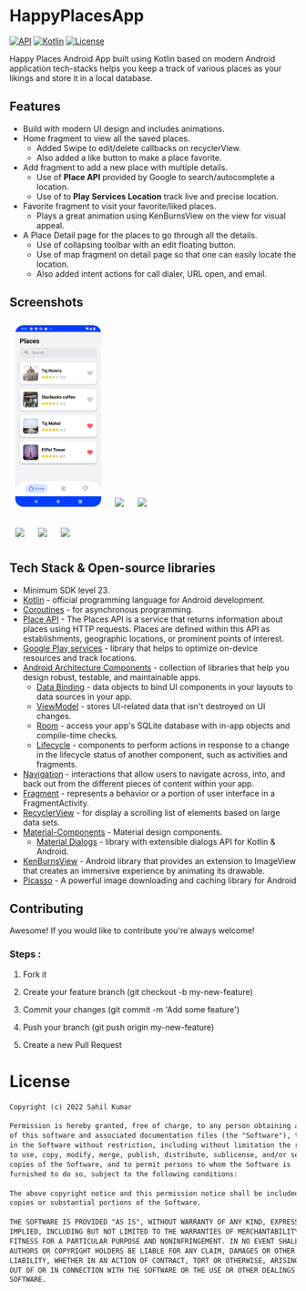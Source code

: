 # HappyPlacesApp

[![API](https://img.shields.io/badge/API-23%2B-brightgreen.svg?style=flat)](https://android-arsenal.com/api?level=23#l23)
[![Kotlin](https://img.shields.io/badge/Kotlin-1.8.0-blue.svg)](https://kotlinlang.org)
[![License](https://img.shields.io/badge/License-MIT-green)](https://en.wikipedia.org/wiki/MIT_License)

Happy Places Android App built using Kotlin based on modern Android application tech-stacks helps you keep a track of various places as your likings and store it in a local database.

## Features
* Build with modern UI design and includes animations.
* Home fragment to view all the saved places.
  - Added Swipe to edit/delete callbacks on recyclerView.
  - Also added a like button to make a place favorite.
* Add fragment to add a new place with multiple details.
  - Use of **Place API** provided by Google to search/autocomplete a location.
  - Use of to **Play Services Location** track live and precise location.
* Favorite fragment to visit your favorite/liked places.
  - Plays a great animation using KenBurnsView on the view for visual appeal.
* A Place Detail page for the places to go through all the details.
  - Use of collapsing toolbar with an edit floating button.
  - Use of map fragment on detail page so that one can easily locate the location.
  - Also added intent actions for call dialer, URL open, and email.

## Screenshots 
<img src="screenshots/HomeScreen.png" width="30%" hspace="10" vspace="10" />  <img src="screenshots/swipeCallbacksAndSearch.gif" width="30%" hspace="10" vspace="10"/>  <img src="screenshots/favoriteScreen.gif" width="30%" hspace="10" vspace="10"/>

<img src="screenshots/DetailPage.gif" width="30%" hspace="10" vspace="10" />  <img src="screenshots/contactsIntent.gif" width="30%" hspace="10" vspace="10"/>  <img src="screenshots/addScreen.gif" width="30%" hspace="10" vspace="10"/>

## Tech Stack & Open-source libraries 
* Minimum SDK level 23.
* [Kotlin](https://kotlinlang.org/) - official programming language for Android development.
* [Coroutines](https://kotlinlang.org/docs/reference/coroutines-overview.html) - for asynchronous programming.
* [Place API](https://developers.google.com/maps/documentation/places/android-sdk/autocomplete) - The Places API is a service that returns information about places using HTTP requests. Places are defined within this API as establishments, geographic locations, or prominent points of interest.
* [Google Play services](https://developers.google.com/android/guides/overview) - library that helps to optimize on-device resources and track locations.
* [Android Architecture Components](https://developer.android.com/topic/libraries/architecture) - collection of libraries that help you design robust, testable, and maintainable apps.
  - [Data Binding](https://developer.android.com/topic/libraries/data-binding) - data objects to bind UI components in your layouts to data sources in your app.
  - [ViewModel](https://developer.android.com/topic/libraries/architecture/viewmodel) - stores UI-related data that isn't destroyed on UI changes. 
  - [Room](https://developer.android.com/topic/libraries/architecture/room) - access your app's SQLite database with in-app objects and compile-time checks.
  - [Lifecycle](https://developer.android.com/topic/libraries/architecture/lifecycle) - components to perform actions in response to a change in the lifecycle status of another component, such as activities and fragments.
* [Navigation](https://developer.android.com/guide/navigation) - interactions that allow users to navigate across, into, and back out from the different pieces of content within your app.
* [Fragment](https://developer.android.com/guide/components/fragments) - represents a behavior or a portion of user interface in a FragmentActivity.
* [RecyclerView](https://developer.android.com/guide/topics/ui/layout/recyclerview) - for display a scrolling list of elements based on large data sets.
* [Material-Components](https://github.com/material-components/material-components-android) - Material design components.
  - [Material Dialogs](https://github.com/afollestad/material-dialogs) - library with extensible dialogs API for Kotlin & Android.
* [KenBurnsView](https://github.com/flavioarfaria/KenBurnsView) - Android library that provides an extension to ImageView that creates an immersive experience by animating its drawable.
* [Picasso](https://github.com/square/picasso) - A powerful image downloading and caching library for Android

## Contributing
Awesome! If you would like to contribute you're always welcome!

### Steps :
1. Fork it

2. Create your feature branch (git checkout -b my-new-feature)

3. Commit your changes (git commit -m 'Add some feature')

4. Push your branch (git push origin my-new-feature)

5. Create a new Pull Request    

# License
```xml
Copyright (c) 2022 Sahil Kumar

Permission is hereby granted, free of charge, to any person obtaining a copy
of this software and associated documentation files (the "Software"), to deal
in the Software without restriction, including without limitation the rights
to use, copy, modify, merge, publish, distribute, sublicense, and/or sell
copies of the Software, and to permit persons to whom the Software is
furnished to do so, subject to the following conditions:

The above copyright notice and this permission notice shall be included in all
copies or substantial portions of the Software.

THE SOFTWARE IS PROVIDED "AS IS", WITHOUT WARRANTY OF ANY KIND, EXPRESS OR
IMPLIED, INCLUDING BUT NOT LIMITED TO THE WARRANTIES OF MERCHANTABILITY,
FITNESS FOR A PARTICULAR PURPOSE AND NONINFRINGEMENT. IN NO EVENT SHALL THE
AUTHORS OR COPYRIGHT HOLDERS BE LIABLE FOR ANY CLAIM, DAMAGES OR OTHER
LIABILITY, WHETHER IN AN ACTION OF CONTRACT, TORT OR OTHERWISE, ARISING FROM,
OUT OF OR IN CONNECTION WITH THE SOFTWARE OR THE USE OR OTHER DEALINGS IN THE
SOFTWARE.
```
